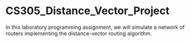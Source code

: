 # CS305_Distance_Vector_Project
In this laboratory programming assignment, we will simulate a network of routers implementing the distance-vector routing algorithm.
